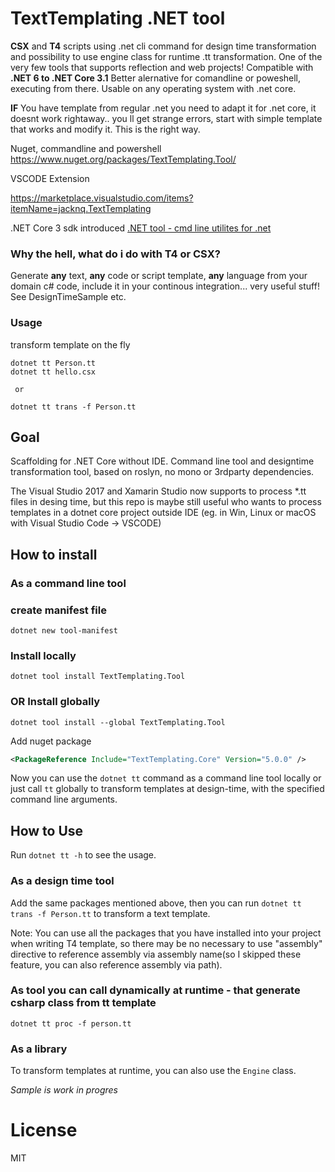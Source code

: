 # TextTemplating .NET tool


 **CSX** and **T4** scripts using .net cli command for design time  transformation and possibility to use engine class for runtime .tt transformation.
One of the very few tools that supports reflection and web projects!
Compatible with **.NET 6 to .NET Core 3.1**
Better alernative for comandline or poweshell, executing from there. Usable on any operating system with .net core.

**IF** You have template from regular .net you need to adapt it for .net core, it doesnt work rightaway.. you ll get strange errors, start with simple template that works and modify it. This is the right way.

Nuget, commandline and powershell
https://www.nuget.org/packages/TextTemplating.Tool/

VSCODE Extension

https://marketplace.visualstudio.com/items?itemName=jacknq.TextTemplating

.NET Core 3 sdk introduced [.NET tool - cmd line utilites for .net](https://docs.microsoft.com/en-us/dotnet/core/tools/global-tools)


### Why the hell, what do i do with T4 or CSX?
Generate **any** text, **any** code or script template, **any** language from your domain c# code, include it in your continous integration... very useful stuff! See DesignTimeSample etc.

### Usage 
transform template on the fly
```
dotnet tt Person.tt
dotnet tt hello.csx

 or 
 
dotnet tt trans -f Person.tt
```

## Goal
Scaffolding for .NET Core without IDE.
Command line tool and designtime transformation tool,
based on roslyn, no mono or 3rdparty dependencies.


The Visual Studio 2017 and Xamarin Studio now supports to process *.tt files in desing time, but this repo is maybe still useful who wants to process templates in a dotnet core  project outside IDE (eg. in Win, Linux or macOS with Visual Studio Code -> VSCODE)

## How to install

### As a command line tool
### create manifest file
```
dotnet new tool-manifest
```
### Install locally
```
dotnet tool install TextTemplating.Tool
```

### OR Install globally 
```
dotnet tool install --global TextTemplating.Tool
```
Add nuget package
```xml
<PackageReference Include="TextTemplating.Core" Version="5.0.0" /> 
```
Now you can use the `dotnet tt` command as a command line tool locally or just call `tt` globally to transform templates at design-time, with the specified command line arguments.
## How to Use
Run `dotnet tt -h` to see the usage.


### As a design time tool
Add the same packages mentioned above, then you can run `dotnet tt trans -f Person.tt` to transform a text template.

Note: You can use all the packages that you have installed into your project when writing T4 template, so there may be no necessary to use "assembly" directive to reference assembly via assembly name(so I skipped these feature, you can also reference assembly via path).

### As tool you can call dynamically at runtime - that generate csharp class from tt template 
```
dotnet tt proc -f person.tt 
```

### As a library
To transform templates at runtime, you can also use the `Engine` class.

*Sample is work in progres*


# License
MIT
